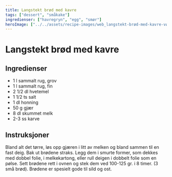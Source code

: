 ```yaml
---
title: Langstekt brød med kavre
tags: ["dessert", "småkake"]
ingredienser: ["havregryn", "egg", "smør"]
heroImage: ["../../assets/recipe-images/web_langstekt-brød-med-kavre-vørtekake.jpg"]
---
```


# Langstekt brød med kavre

## Ingredienser

- 1 l sammalt rug, grov
- 1 l sammalt rug, fin
- 2 1/2 dl hvetemel
- 1 1/2 ts salt
- 1 dl honning
- 50 g gjær
- 8 dl skummet melk
- 2-3 ss karve

## Instruksjoner

Bland alt det tørre, løs opp gjæren i litt av melken og bland sammen til en fast deig. Bak ut brødene straks. Legg dem i smurte former, som dekkes med dobbel folie, i melkekartong, eller rull deigen i dobbelt folie som en pølse. Sett brødene rett i ovnen og stek dem ved 100-125 gr. i 8 timer. (3 små brød). Brødene er spesielt gode til sild og ost.
